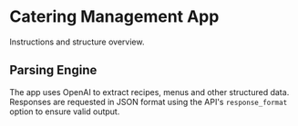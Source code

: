# Catering Management App
<!-- Trigger Firebase deploy -->



Instructions and structure overview.

## Parsing Engine
The app uses OpenAI to extract recipes, menus and other structured data.
Responses are requested in JSON format using the API's `response_format` option
to ensure valid output.
